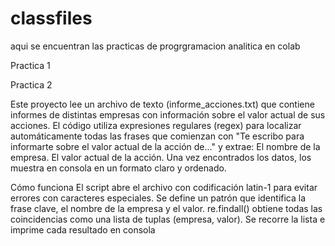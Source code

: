 # classfiles
aqui se encuentran las practicas de progrgramacion analitica en colab

 Practica 1



Practica 2

Este proyecto lee un archivo de texto (informe_acciones.txt) que contiene informes de distintas empresas con información sobre el valor actual de sus acciones.
El código utiliza expresiones regulares (regex) para localizar automáticamente todas las frases que comienzan con "Te escribo para informarte sobre el valor actual de la acción de..." y extrae:
El nombre de la empresa.
El valor actual de la acción.
Una vez encontrados los datos, los muestra en consola en un formato claro y ordenado.

Cómo funciona
El script abre el archivo con codificación latin-1 para evitar errores con caracteres especiales.
Se define un patrón que identifica la frase clave, el nombre de la empresa y el valor.
re.findall() obtiene todas las coincidencias como una lista de tuplas (empresa, valor).
Se recorre la lista e imprime cada resultado en consola
